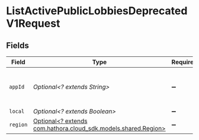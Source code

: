 # ListActivePublicLobbiesDeprecatedV1Request


## Fields

| Field                                                                                           | Type                                                                                            | Required                                                                                        | Description                                                                                     | Example                                                                                         |
| ----------------------------------------------------------------------------------------------- | ----------------------------------------------------------------------------------------------- | ----------------------------------------------------------------------------------------------- | ----------------------------------------------------------------------------------------------- | ----------------------------------------------------------------------------------------------- |
| `appId`                                                                                         | *Optional<? extends String>*                                                                    | :heavy_minus_sign:                                                                              | N/A                                                                                             | app-af469a92-5b45-4565-b3c4-b79878de67d2                                                        |
| `local`                                                                                         | *Optional<? extends Boolean>*                                                                   | :heavy_minus_sign:                                                                              | N/A                                                                                             |                                                                                                 |
| `region`                                                                                        | [Optional<? extends com.hathora.cloud_sdk.models.shared.Region>](../../models/shared/Region.md) | :heavy_minus_sign:                                                                              | N/A                                                                                             |                                                                                                 |